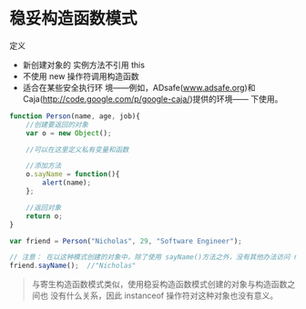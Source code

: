 稳妥构造函数模式
========
定义
- 新创建对象的 实例方法不引用 this
- 不使用 new 操作符调用构造函数
- 适合在某些安全执行环 境——例如，ADsafe(www.adsafe.org)和 Caja(http://code.google.com/p/google-caja/)提供的环境—— 下使用。

```javascript
function Person(name, age, job){
    //创建要返回的对象
    var o = new Object();

    //可以在这里定义私有变量和函数

    //添加方法
    o.sayName = function(){
        alert(name);
    };

    //返回对象
    return o;
}

var friend = Person("Nicholas", 29, "Software Engineer");

// 注意： 在以这种模式创建的对象中，除了使用 sayName()方法之外，没有其他办法访问 name 的值。
friend.sayName();  //"Nicholas"
```

> 与寄生构造函数模式类似，使用稳妥构造函数模式创建的对象与构造函数之间也 没有什么关系，因此 instanceof 操作符对这种对象也没有意义。
